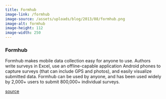 ```yaml
---
title: Formhub
image-link: /formhub
image-source: /assets/uploads/blog/2013/08/formhub.png
image-alt: formhub
image-height: 112
image-width: 250
---
```

<h3>Formhub</h3>
<p>Formhub makes mobile data collection easy for anyone to use. Authors write surveys in Excel, use an offline-capable application Android phones to capture surveys (that can include GPS and photos), and easily visualize submitted data. Formhub can be used by anyone, and has been used widely by 2,000+ users to submit 800,000+ individual surveys.</p>
<a href="http://github.com/modilabs/formhub" target="blank">source</a>
